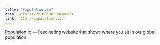 ```yaml
---
title: "Population.io"
date: 2014-11-20T00:00:00+00:00
link: http://population.io/
---
```

[Population.io](http://population.io/) &mdash; 
 Fascinating website that shows where you sit in our global population.
